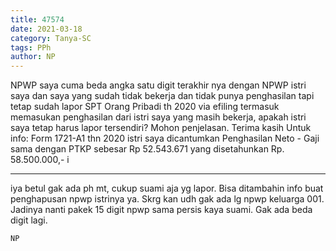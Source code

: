 ```yaml
---
title: 47574
date: 2021-03-18
category: Tanya-SC
tags: PPh
author: NP
---
```


NPWP saya cuma beda angka satu digit terakhir nya dengan NPWP istri saya dan saya yang sudah tidak bekerja dan tidak punya penghasilan tapi tetap sudah lapor SPT Orang Pribadi th 2020 via efiling termasuk memasukan penghasilan dari istri saya yang masih bekerja, apakah istri saya tetap harus lapor tersendiri? Mohon penjelasan. Terima kasih Untuk info: Form 1721-A1 thn 2020 istri saya dicantumkan Penghasilan Neto - Gaji sama dengan PTKP sebesar Rp 52.543.671 yang disetahunkan Rp. 58.500.000,- i

---

iya betul gak ada ph mt, cukup suami aja yg lapor. Bisa ditambahin info buat penghapusan npwp istrinya ya. Skrg kan udh gak ada lg npwp keluarga 001. Jadinya nanti pakek 15 digit npwp sama persis kaya suami. Gak ada beda digit lagi.

`NP`
